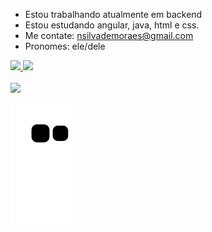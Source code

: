 

- Estou trabalhando atualmente em backend
- Estou estudando angular, java, html e css.
- Me contate: nsilvademoraes@gmail.com
- Pronomes: ele/dele

 <div>
  <a href="https://github.com/jeskamoraes">
  <img height="180em" src="https://github-readme-stats.vercel.app/api?username=nicollaseu&show_icons=true&theme=dark&include_all_commits=true&count_private=true"/>
  <img height="180em" src="https://github-readme-stats.vercel.app/api/top-langs/?username=nicollaseu&layout=compact&langs_count=7&theme=dark"/>
</div>

  <div style="display: inline_block"><br>
  <img src="https://skills.thijs.gg/icons?i=java,angular,html,css">

  ![Snake animation](https://github.com/nicollaseu/nicollaseu/blob/output/github-contribution-grid-snake.svg)
